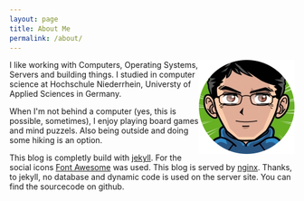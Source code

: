 ```yaml
---
layout: page
title: About Me
permalink: /about/
---
```


<div style="float: right">
	<img src="/assets/me.png" alt="This is me :D">
</div>
I like working with Computers, Operating Systems, Servers and building things. I studied in computer science at Hochschule Niederrhein, Universty of Applied Sciences in Germany.

When I'm not behind a computer (yes, this is possible, sometimes), I enjoy playing board games and mind puzzels. Also being outside and doing some hiking is an option.

This blog is completly build with [jekyll](http://jekyllrb.com/). For the social icons [Font Awesome](https://fortawesome.github.io/Font-Awesome/) was used. This blog is served by [nginx](http://nginx.org). Thanks, to jekyll, no database and dynamic code is used on the server site. You can find the sourcecode on github.
